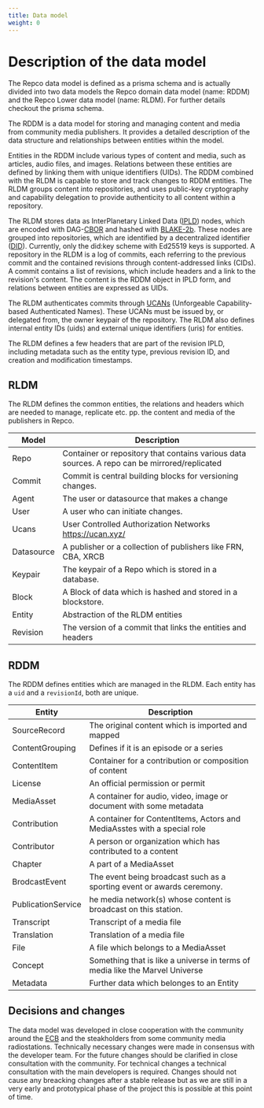 ```yaml
---
title: Data model
weight: 0
---
```


# Description of the data model

The Repco data model is defined as a prisma schema and is actually divided into two data models the Repco domain data model (name: RDDM) and the Repco Lower data model (name: RLDM). For further details checkout the prisma schema.

The RDDM is a data model for storing and managing content and media from community media publishers. It provides a detailed description of the data structure and relationships between entities within the model.

Entities in the RDDM include various types of content and media, such as articles, audio files, and images. Relations between these entities are defined by linking them with unique identifiers (UIDs). The RDDM combined with the RLDM is capable to store and track changes to RDDM entities. The RLDM groups content into repositories, and uses public-key cryptography and capability delegation to provide authenticity to all content within a repository.

The RLDM stores data as InterPlanetary Linked Data ([IPLD](#)) nodes, which are encoded with DAG-[CBOR](https://ipld.io/docs/codecs/known/dag-cbor/) and hashed with [BLAKE-2b](https://www.blake2.net/). These nodes are grouped into repositories, which are identified by a decentralized identifier ([DID](https://decentralized-id.com/web-standards/w3c/wg/did/decentralized-identifier/)). Currently, only the did:key scheme with Ed25519 keys is supported. A repository in the RLDM is a log of commits, each referring to the previous commit and the contained revisions through content-addressed links (CIDs). A commit contains a list of revisions, which include headers and a link to the revision's content. The content is the RDDM object in IPLD form, and relations between entities are expressed as UIDs.

The RLDM authenticates commits through [UCANs](https://ucan.xyz/) (Unforgeable Capability-based Authenticated Names). These UCANs must be issued by, or delegated from, the owner keypair of the repository. The RLDM also defines internal entity IDs (uids) and external unique identifiers (uris) for entities.

The RLDM defines a few headers that are part of the revision IPLD, including metadata such as the entity type, previous revision ID, and creation and modification timestamps.


## RLDM

The RLDM defines the common entities, the relations and headers which are needed to manage, replicate etc. pp. the content and media of the publishers in Repco.

| Model      | Description                                                                                   |
| ---------- | --------------------------------------------------------------------------------------------- |
| Repo       | Container or repository that contains various data sources. A repo can be mirrored/replicated |
| Commit     | Commit is central building blocks for versioning changes.                                     |
| Agent      | The user or datasource that makes a change                                                    |
| User       | A user who can initiate changes.                                                              |
| Ucans      | User Controlled Authorization Networks <https://ucan.xyz/>                                    |
| Datasource | A publisher or a collection of publishers like FRN, CBA, XRCB                                 |
| Keypair    | The keypair of a Repo which is stored in a database.                                          |
| Block      | A Block of data which is hashed and stored in a blockstore.                                   |
| Entity     | Abstraction of the RLDM entities                                                              |
| Revision   | The version of a commit that links the entities and headers                                   |

## RDDM

The RDDM defines entities which are managed in the RLDM.
Each entity has a `uid` and a `revisionId`, both are unique.

| Entity          | Description                                                                  |
| --------------- | ---------------------------------------------------------------------------- |
| SourceRecord    | The original content which is imported and mapped                             |
| ContentGrouping | Defines if it is an episode or a series                                      |
| ContentItem     | Container for a contribution or composition of content                       |
| License         | An official permission or permit                                             |
| MediaAsset      | A container for audio, video, image or document with some metadata           |
| Contribution    | A container for ContentItems, Actors and MediaAsstes with a special role     |
| Contributor     | A person or organization which has contributed to a content                  |
| Chapter         | A part of a MediaAsset                                                       |
| BrodcastEvent   | The event being broadcast such as a sporting event or awards ceremony.       |
| PublicationService | he media network(s) whose content is broadcast on this station.              |
| Transcript      | Transcript of a media file                                                   |
| Translation     | Translation of a media file
| File            | A file which belongs to a MediaAsset                                         |
| Concept         | Something that is like a universe in terms of media like the Marvel Universe |
| Metadata        | Further data which belonges to an Entity                                     |

## Decisions and changes

The data model was developed in close cooperation with the community around the [ECB](https://cba.fro.at/building-a-european-cultural-backbone) and the steakholders from some community media radiostations. Technically necessary changes were made in consensus with the developer team. For the future changes should be clarified in close consultation with the community. For technical changes a technical consultation with the main developers is required. Changes should not cause any breacking changes after a stable release but as we are still in a very early and prototypical phase of the project this is possible at this point of time.
